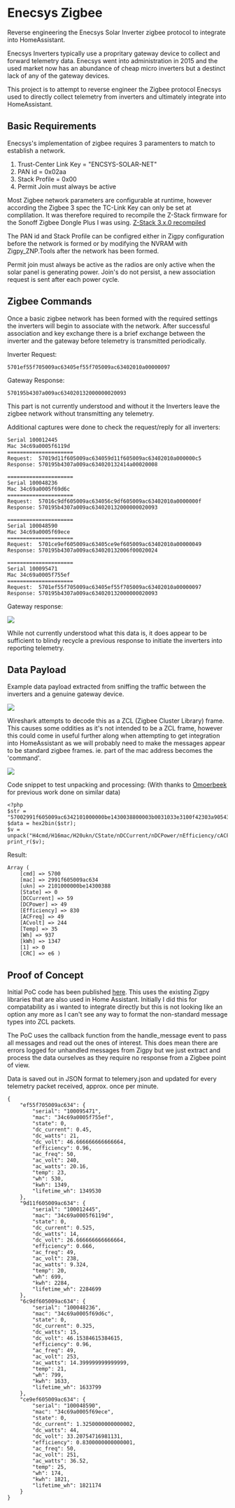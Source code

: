 # Enecsys Zigbee
Reverse engineering the Enecsys Solar Inverter zigbee protocol to integrate into HomeAssistant.

Enecsys Inverters typically use a propritary gateway device to collect and forward telemetry data. Enecsys went into administration in 2015 and the used market now has an abundance of cheap micro inverters but a destinct lack of any of the gateway devices.

This project is to attempt to reverse engineer the Zigbee protocol Enecsys used to directly collect telemetry from inverters and ultimately integrate into HomeAssistant.


## Basic Requirements
Enecsys's implementation of zigbee requires 3 paramenters to match to establish a network.

1. Trust-Center Link Key = "ENCSYS-SOLAR-NET"
2. PAN id = 0x02aa
3. Stack Profile = 0x00
4. Permit Join must always be active

Most Zigbee network parameters are configurable at runtime, however according the Zigbee 3 spec the TC-Link Key can only be set at complilation. It was therefore required to recompile the Z-Stack firmware for the Sonoff Zigbee Dongle Plus I was using. [Z-Stack 3.x.0 recompiled](firmware/znp_CC1352P_2_LAUNCHXL_tirtos_ccs.hex)

The PAN id and Stack Profile can be configred either in Zigpy configuration before the network is formed or by modifying the NVRAM with Zigpy_ZNP.Tools after the network has been formed.

Permit join must always be active as the radios are only active when the solar panel is generating power. Join's do not persist, a new association request is sent after each power cycle.

## Zigbee Commands

Once a basic zigbee network has been formed with the required settings the inverters will begin to associate with the network. After successful association and key exchange there is a brief exchange between the inverter and the gateway before telemetry is transmitted periodically.

Inverter Request:

```5701ef55f705009ac63405ef55f705009ac63402010a00000097```

Gateway Response:

```570195b4307a009ac634020132000000020093```

This part is not currently understood and without it the Inverters leave the zigbee network without transmitting any telemetry.

Additional captures were done to check the request/reply for all inverters:

```
Serial 100012445
Mac 34c69a0005f6119d
=====================
Request:  57019d11f605009ac634059d11f605009ac63402010a000000c5
Response: 570195b4307a009ac634020132414a00020008

=====================
Serial 100048236
Mac 34c69a0005f69d6c
=====================
Request:  57016c9df605009ac634056c9df605009ac63402010a0000000f
Response: 570195b4307a009ac634020132000000020093

=====================
Serial 100048590
Mac 34c69a0005f69ece
=====================
Request:  5701ce9ef605009ac63405ce9ef605009ac63402010a00000049
Response: 570195b4307a009ac634020132006f00020024

=====================
Serial 100095471
Mac 34c69a0005f755ef
=====================
Request:  5701ef55f705009ac63405ef55f705009ac63402010a00000097
Response: 570195b4307a009ac634020132000000020093
```
Gateway response:

![](images/gw_response.png)

While not currently understood what this data is, it does appear to be sufficient to blindy recycle a previous response to initiate the inverters into reporting telemetry.



## Data Payload
Example data payload extracted from sniffing the traffic between the inverters and a genuine gateway device.

![](images/enecsys_payload_data.png)

Wireshark attempts to decode this as a ZCL (Zigbee Cluster Library) frame. This causes some oddities as it's not intended to be a ZCL frame, however this could come in useful further along when attempting to get integration into HomeAssistant as we will probably need to make the messages appear to be standard zigbee frames. ie. part of the mac address becomes the 'command'.

![](images/wireshark_zcl_frame.png)

Code snippet to test unpacking and processing:
(With thanks to [Omoerbeek](https://github.com/omoerbeek/e2pv) for previous work done on similar data)
```
<?php
$str = "57002991f605009ac6342101000000be1430038800003b0031033e3100f42303a905430000e6";
$data = hex2bin($str);
$v = unpack("H4cmd/H16mac/H20ukn/CState/nDCCurrent/nDCPower/nEfficiency/cACFreq/nACvolt/cTemp/nWh/nkWh/n/H2CRC",$data);
print_r($v);
```
Result:
```
Array ( 
    [cmd] => 5700 
    [mac] => 2991f605009ac634 
    [ukn] => 2101000000be14300388 
    [State] => 0 
    [DCCurrent] => 59 
    [DCPower] => 49 
    [Efficiency] => 830 
    [ACFreq] => 49 
    [ACvolt] => 244 
    [Temp] => 35 
    [Wh] => 937 
    [kWh] => 1347 
    [1] => 0 
    [CRC] => e6 )
```

## Proof of Concept

Initial PoC code has been published [here](PoC/__main__.py). This uses the existing Zigpy libraries that are also used in Home Assistant. Initially I did this for compatability as i wanted to integrate directly but this is not looking like an option any more as I can't see any way to format the non-standard message types into ZCL packets.

The PoC uses the callback function from the handle_message event to pass all messages and read out the ones of interest. This does mean there are errors logged for unhandled messages from Zigpy but we just extract and process the data ourselves as they require no response from a Zigbee point of view.

Data is saved out in JSON format to telemery.json and updated for every telemetry packet received, approx. once per minute.

```
{
    "ef55f705009ac634": {
        "serial": "100095471",
        "mac": "34c69a0005f755ef",
        "state": 0,
        "dc_current": 0.45,
        "dc_watts": 21,
        "dc_volt": 46.666666666666664,
        "efficiency": 0.96,
        "ac_freq": 50,
        "ac_volt": 240,
        "ac_watts": 20.16,
        "temp": 23,
        "wh": 530,
        "kwh": 1349,
        "lifetime_wh": 1349530
    },
    "9d11f605009ac634": {
        "serial": "100012445",
        "mac": "34c69a0005f6119d",
        "state": 0,
        "dc_current": 0.525,
        "dc_watts": 14,
        "dc_volt": 26.666666666666664,
        "efficiency": 0.666,
        "ac_freq": 49,
        "ac_volt": 238,
        "ac_watts": 9.324,
        "temp": 20,
        "wh": 699,
        "kwh": 2284,
        "lifetime_wh": 2284699
    },
    "6c9df605009ac634": {
        "serial": "100048236",
        "mac": "34c69a0005f69d6c",
        "state": 0,
        "dc_current": 0.325,
        "dc_watts": 15,
        "dc_volt": 46.15384615384615,
        "efficiency": 0.96,
        "ac_freq": 49,
        "ac_volt": 253,
        "ac_watts": 14.399999999999999,
        "temp": 21,
        "wh": 799,
        "kwh": 1633,
        "lifetime_wh": 1633799
    },
    "ce9ef605009ac634": {
        "serial": "100048590",
        "mac": "34c69a0005f69ece",
        "state": 0,
        "dc_current": 1.3250000000000002,
        "dc_watts": 44,
        "dc_volt": 33.20754716981131,
        "efficiency": 0.8300000000000001,
        "ac_freq": 50,
        "ac_volt": 251,
        "ac_watts": 36.52,
        "temp": 25,
        "wh": 174,
        "kwh": 1821,
        "lifetime_wh": 1821174
    }
}
```